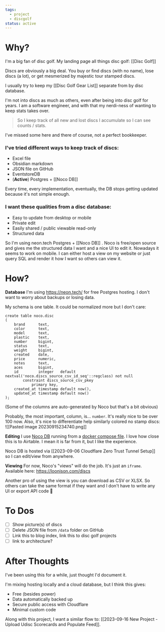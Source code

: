 ```yaml
---
tags:
  - project
  - discgolf
status: active
---
```

# Why?

I'm a big fan of disc golf. My landing page all things disc golf: [[Disc Golf]]

Discs are obviously a big deal. You buy or find discs (with no name), lose discs (a lot), or get mesmerized by majestic tour stamped discs.

I usually try to keep my [[Disc Golf Gear List]] separate from by disc database.

I'm not into discs as much as others, even after being into disc golf for years. I am a software engineer, and with that my nerdi-ness of wanting to keep stats takes over.

> So I keep track of all new and lost discs I accumulate so I can see counts / stats.

I've missed some here and there of course, not a perfect bookkeeper. 

### I've tried different ways to keep track of discs:
- Excel file
- Obsidian markdown
- JSON file on GitHub
- EventstoreDB
- (**Active**) Postgres + [[Noco DB]]

Every time, every implementation, eventually, the DB stops getting updated because it's not simple enough. 

### I want these qualities from a disc database:
- Easy to update from desktop or mobile
- Private edit
- Easily shared / public viewable read-only
- Structured data

So I'm using neon.tech Postgres + [[Noco DB]] . Noco is free/open source and gives me the structured data I want and a nice UI to edit it. Nowadays it seems to work on mobile. I can either host a view on my website or just query SQL and render it how I want so others can view it.
# How?

**Database**
I'm using https://neon.tech/ for free Postgres hosting. I don't want to worry about backups or losing data.

My schema is one table. It could be normalized more but I don't care:
```
create table noco.disc
(
    brand      text,
    color      text,
    model      text,
    plastic    text,
    number     bigint,
    status     text,
    weight     bigint,
    created    date,
    price      numeric,
    notes      text,
    aces       bigint,
    id         integer   default nextval('noco.discs_source_csv_id_seq'::regclass) not null
        constraint discs_source_csv_pkey
            primary key,
    created_at timestamp default now(),
    updated_at timestamp default now()
);
```
(Some of the columns are auto-generated by Noco but that's a bit obvious)

Probably, the most important, column, is... `number`. It's really nice to be over 100 now. Also, it's nice to differentiate help similarly colored no stamp discs:
![[Pasted image 20230915234740.png]]

**Editing**
I use [Noco DB](https://nocodb.com/) running from a [docker compose file](https://github.com/lanekatris/monorepo/blob/main/infrastructure/homelab/docker-compose.yml). I love how close this is to Airtable. I mean it is far from it, but I like the experience.

Noco DB is hosted via [[2023-09-06 Cloudflare Zero Trust Tunnel Setup]] so I can edit/view from anywhere.

**Viewing**
For now, Noco's "views" will do the job. It's just an `iframe`. 
Available here: https://loonison.com/discs

Another pro of using the view is you can download as CSV or XLSX. So others can take the same format if they want and I don't have to write any UI or export API code 💪

# To Dos

- [ ] Show picture(s) of discs
- [ ] Delete JSON file from `/data` folder on GitHub
- [ ] Link this to blog index, link this to disc golf projects
- [ ] link to architecture?

# After Thoughts

I've been using this for a while, just thought I'd document it. 

I'm mixing hosting locally and a cloud database, but I think this gives:
- Free (besides power)
- Data automatically backed up
- Secure public access with Cloudflare
- Minimal custom code

Along with this project, I want a similar flow to: [[2023-09-16 New Project - Upload Udisc Scorecards and Populate Feed]].